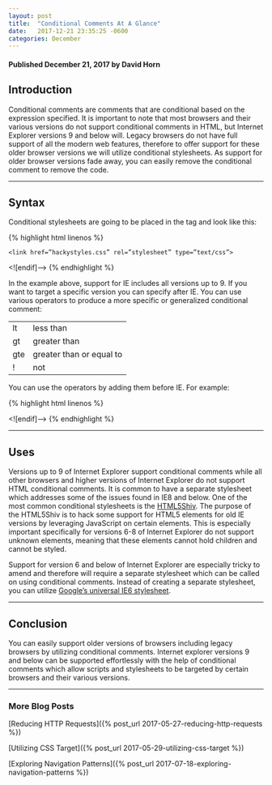 ```yaml
---
layout: post
title:  "Conditional Comments At A Glance"
date:   2017-12-21 23:35:25 -0600
categories: December
---
```



#### Published December 21, 2017 by David Horn

## Introduction
Conditional comments are comments that are conditional based on the expression specified.  It is important to note that most browsers and their various versions do not support conditional comments in HTML, but Internet Explorer versions 9 and below will. Legacy browsers do not have full support of all the modern web features, therefore to offer support for these older browser versions we will utilize conditional stylesheets. As support for older browser versions fade away, you can easily remove the conditional comment to remove the code. 

****

## Syntax
Conditional stylesheets are going to be placed in the <head> tag and look like this:

{% highlight html linenos %}
  <!-- [if IE]-->
    <link href=”hackystyles.css” rel=”stylesheet” type=”text/css”>
  <![endif]-->
{% endhighlight %}

In the example above, support for IE includes all versions up to 9. If you want to target a specific version you can specify after IE. You can use various operators to produce a more specific or generalized conditional comment:

<table class="data-table">
 <tr>
  <td>lt</td>
  <td>less than</td>
 </tr>
 <tr>
  <td>gt</td>
  <td>greater than</td>
 </tr>
 <tr>
  <td>gte</td>
  <td>greater than or equal to</td>
 </tr>
 <tr>
  <td>!</td>
  <td>not</td>
 </tr>
</table>

You can use the operators by adding them before IE. For example:

{% highlight html linenos %}
 <!-- [if gte IE 5]-->

 <![endif]-->
{% endhighlight %}

****

## Uses
Versions up to 9 of Internet Explorer support conditional comments while all other browsers and higher versions of Internet Explorer do not support HTML conditional comments. It is common to have a separate stylesheet which addresses some of the issues found in IE8 and below. One of the most common conditional stylesheets is the [HTML5Shiv](https://www.paulirish.com/2011/the-history-of-the-html5-shiv/). The purpose of the HTML5Shiv is to hack some support for HTML5 elements for old IE versions by leveraging JavaScript on certain elements. This is especially important specifically for versions 6-8 of Internet Explorer do not support unknown elements, meaning that these elements cannot hold children and cannot be styled. 

Support for version 6 and below of Internet Explorer are especially tricky to amend and therefore will require a separate stylesheet which can be called on using conditional comments. Instead of creating a separate stylesheet, you can utilize [Google’s universal IE6 stylesheet](https://code.google.com/archive/p/universal-ie6-css/). 

****

## Conclusion
You can easily support older versions of browsers including legacy browsers by utilizing conditional comments. Internet explorer versions 9 and below can be supported effortlessly with the help of conditional comments which allow scripts and stylesheets to be targeted by certain browsers and their various versions. 

****

### More Blog Posts
[Reducing HTTP Requests]({% post_url 2017-05-27-reducing-http-requests %})

[Utilizing CSS Target]({% post_url 2017-05-29-utilizing-css-target %})

[Exploring Navigation Patterns]({% post_url 2017-07-18-exploring-navigation-patterns %})


